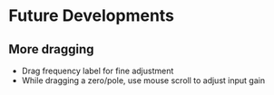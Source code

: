# Future Developments
## More dragging
 - Drag frequency label for fine adjustment
 - While dragging a zero/pole, use mouse scroll to adjust input gain
